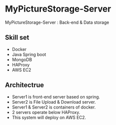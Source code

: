 # MyPictureStorage-Server

MyPictureStorage-Server : Back-end &amp; Data storage

## Skill set
- Docker
- Java Spring boot
- MongoDB
- HAProxy
- AWS EC2

## Architectrue
- Server1 is front-end server based on spring.
- Server2 is File Upload & Download server.
- Server1 & Server2 is containers of docker.
- 2 servers operate below HAProxy.
- This system will deploy on AWS EC2.

